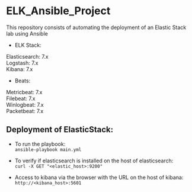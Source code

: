 # ELK_Ansible_Project

This repository consists of automating the deployment of an Elastic Stack lab using Ansible

* ELK Stack:

Elasticsearch: 7.x</br>
Logstash: 7.x</br>
Kibana: 7.x</br>

* Beats:

Metricbeat: 7.x</br>
Filebeat: 7.x</br>
Winlogbeat: 7.x</br>
Packetbeat: 7.x</br>

## Deployment of ElasticStack:

- To run the playbook:</br>
`ansible-playbook main.yml`

- To verify if elasticsearch is installed on the host of elasticsearch: </br>
`curl -X GET "<elastic_host>:9200"`

- Access to kibana via the browser with the URL on the host of kibana:</br>
`http://<kibana_host>:5601`

